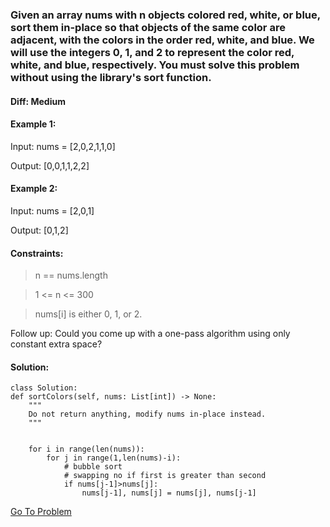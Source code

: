 ### Given an array nums with n objects colored red, white, or blue, sort them in-place so that objects of the same color are adjacent, with the colors in the order red, white, and blue. We will use the integers 0, 1, and 2 to represent the color red, white, and blue, respectively. You must solve this problem without using the library's sort function.

#### Diff: Medium

#### Example 1:

Input: nums = [2,0,2,1,1,0]

Output: [0,0,1,1,2,2]

#### Example 2:

Input: nums = [2,0,1]

Output: [0,1,2]
 

#### Constraints:

> n == nums.length

> 1 <= n <= 300

> nums[i] is either 0, 1, or 2.
 

Follow up: Could you come up with a one-pass algorithm using only constant extra space?



#### Solution:

    class Solution:
    def sortColors(self, nums: List[int]) -> None:
        """
        Do not return anything, modify nums in-place instead.
        """
        
        
        for i in range(len(nums)):
            for j in range(1,len(nums)-i):
                # bubble sort
                # swapping no if first is greater than second
                if nums[j-1]>nums[j]:
                    nums[j-1], nums[j] = nums[j], nums[j-1]



[Go To Problem](https://leetcode.com/problems/sort-colors/)

